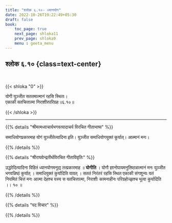 ```yaml
---
title: "श्लोक ६.१०- ध्यानयोग"
date: 2022-10-26T19:22:49+05:30
draft: false
book:
    toc_page: true
    next_page: shloka11
    prev_page: shloka9
    menu : geeta_menu
---
```




## श्लोक ६.१० {class=text-center}

<br/>

{{< shloka  "0"  >}}

योगी युञ्जीत सततमात्मानं रहसि स्थितः।  
एकाकी यतचित्तात्मा निराशीरपरिग्रहः॥६.१०॥

{{< /shloka >}}

---


{{% details "श्रीमत्मध्वाचार्यभगवत्पादाचर्य विरचित  गीताभाष्य" %}}

समाधियोगप्रकारमाह योगं युञ्जीतेत्यादिना इति। युञ्जीत समाधियोगयुक्तं कुर्यात्। आत्मानं मनः।

{{% /details %}}



{{% details "श्रीराघवेन्द्रतीर्थविरचित गीताविवृतिः" %}}

उद्धरेदित्यादिना विहितं ध्यानयोगमनूद्य तत्प्रकारमाह ॥ **योगीति** ।
योगौ ज्ञानोपायमनुतिष्ठन्नात्मानं मनः युञ्जीत भगवन्निष्ठं कुर्यात्‌ । समाधियुक्तं
कुर्यादिति यावत्‌ । सततं निरंतरं रहसि स्थित एकाकी संगशून्यः यतं नियमितं
चित्तं मनः आत्मा देहश्च यस्य स यतचित्तात्मा, निराशीः कामनाहीनः
परिग्रहोज्झश्च भूत्वा कुर्यादिति ।। १० ॥

{{% /details %}}



{{% details "पद विचार" %}}


{{% /details %}}
